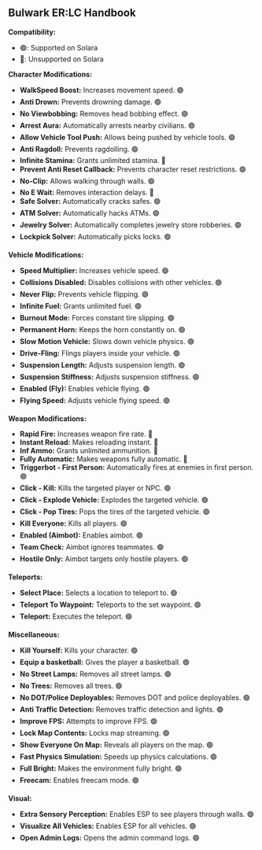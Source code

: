 ## Bulwark ER:LC Handbook
**Compatibility:**

-   🟢: Supported on Solara
-   🔴: Unsupported on Solara

**Character Modifications:**

-   **WalkSpeed Boost:** Increases movement speed. 🟢
-   **Anti Drown:** Prevents drowning damage. 🟢
-   **No Viewbobbing:** Removes head bobbing effect. 🟢
-   **Arrest Aura:** Automatically arrests nearby civilians. 🟢
-   **Allow Vehicle Tool Push:** Allows being pushed by vehicle tools. 🟢
-   **Anti Ragdoll:** Prevents ragdolling. 🟢
-   **Infinite Stamina:** Grants unlimited stamina. 🔴
-   **Prevent Anti Reset Callback:** Prevents character reset restrictions. 🟢
-   **No-Clip:** Allows walking through walls. 🟢
-   **No E Wait:** Removes interaction delays. 🔴
-   **Safe Solver:** Automatically cracks safes. 🟢
-   **ATM Solver:** Automatically hacks ATMs. 🟢
-   **Jewelry Solver:** Automatically completes jewelry store robberies. 🟢
-   **Lockpick Solver:** Automatically picks locks. 🟢

**Vehicle Modifications:**

-   **Speed Multiplier:** Increases vehicle speed. 🟢
-   **Collisions Disabled:** Disables collisions with other vehicles. 🟢
-   **Never Flip:** Prevents vehicle flipping. 🟢
-   **Infinite Fuel:** Grants unlimited fuel. 🟢
-   **Burnout Mode:** Forces constant tire slipping. 🟢
-   **Permanent Horn:** Keeps the horn constantly on. 🟢
-   **Slow Motion Vehicle:** Slows down vehicle physics. 🟢
-   **Drive-Fling:** Flings players inside your vehicle. 🟢
-   **Suspension Length:** Adjusts suspension length. 🟢
-   **Suspension Stiffness:** Adjusts suspension stiffness. 🟢
-   **Enabled (Fly):** Enables vehicle flying. 🟢
-   **Flying Speed:** Adjusts vehicle flying speed. 🟢

**Weapon Modifications:**

-   **Rapid Fire:** Increases weapon fire rate. 🔴
-   **Instant Reload:** Makes reloading instant. 🔴
-   **Inf Ammo:** Grants unlimited ammunition. 🔴
-   **Fully Automatic:** Makes weapons fully automatic. 🔴
-   **Triggerbot - First Person:** Automatically fires at enemies in first person. 🟢
-   **Click - Kill:** Kills the targeted player or NPC. 🟢
-   **Click - Explode Vehicle:** Explodes the targeted vehicle. 🟢
-   **Click - Pop Tires:** Pops the tires of the targeted vehicle. 🟢
-   **Kill Everyone:** Kills all players. 🟢
-   **Enabled (Aimbot):** Enables aimbot. 🟢
-   **Team Check:** Aimbot ignores teammates. 🟢
-   **Hostile Only:** Aimbot targets only hostile players. 🟢

**Teleports:**

-   **Select Place:** Selects a location to teleport to. 🟢
-   **Teleport To Waypoint:** Teleports to the set waypoint. 🟢
-   **Teleport:** Executes the teleport. 🟢

**Miscellaneous:**

-   **Kill Yourself:** Kills your character. 🟢
-   **Equip a basketball:** Gives the player a basketball. 🟢
-   **No Street Lamps:** Removes all street lamps. 🟢
-   **No Trees:** Removes all trees. 🟢
-   **No DOT/Police Deployables:** Removes DOT and police deployables. 🟢
-   **Anti Traffic Detection:** Removes traffic detection and lights. 🟢
-   **Improve FPS:** Attempts to improve FPS. 🟢
-   **Lock Map Contents:** Locks map streaming. 🟢
-   **Show Everyone On Map:** Reveals all players on the map. 🟢
-   **Fast Physics Simulation:** Speeds up physics calculations. 🟢
-   **Full Bright:** Makes the environment fully bright. 🟢
-   **Freecam:** Enables freecam mode. 🟢

**Visual:**

-   **Extra Sensory Perception:** Enables ESP to see players through walls. 🟢
-   **Visualize All Vehicles:** Enables ESP for all vehicles. 🟢
-   **Open Admin Logs:** Opens the admin command logs. 🟢

